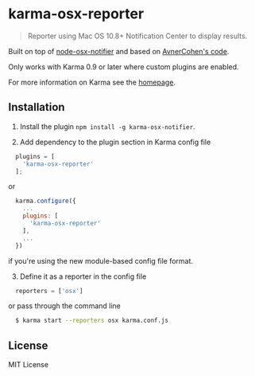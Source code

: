# karma-osx-reporter

> Reporter using Mac OS 10.8+ Notification Center to display results.

Built on top of [node-osx-notifier] and based on [AvnerCohen's code].

Only works with Karma 0.9 or later where custom plugins are enabled.

For more information on Karma see the [homepage].


## Installation

1. Install the plugin `npm install -g karma-osx-notifier`.


2. Add dependency to the plugin section in Karma config file

```js
  plugins = [
    'karma-osx-reporter'
  ];
```
or

```js
  karma.configure({
    ...
    plugins: [
      'karma-osx-reporter'
    ],
    ...
  })
```
if you're using the new module-based config file format.

3. Define it as a reporter in the config file

```js
  reporters = ['osx']
```

or pass through the command line

```bash
  $ karma start --reporters osx karma.conf.js
```



## License

MIT License


[node-osx-notifier]: https://github.com/azoff/node-osx-notifier
[AvnerCohen's code]: https://github.com/karma-runner/karma/commit/ffd48a7f9aa7bc9a27516393d4d592edc6b628f7
[homepage]: http://karma-runner.github.io